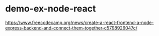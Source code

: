 # demo-ex-node-react
https://www.freecodecamp.org/news/create-a-react-frontend-a-node-express-backend-and-connect-them-together-c5798926047c/

